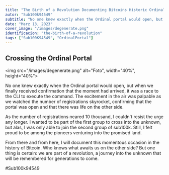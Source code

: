 ```yaml
---
title: "The Birth of a Revolution Documenting Bitcoins Historic Ordinal Portal Opening"
autor: "Sub100k94549"
subtitle: "No one knew exactly when the Ordinal portal would open, but when we finally received confirmation that the moment had arrived, it was a race to the CLI to execute the command. The excitement in the air was palpable as we watched the number of registrations skyrocket, confirming that the portal was open and that there was life on the other side...."
date: "Marz 13, 2023"
cover_image: "/images/degenerate.png"
identificacion: "the-birth-of-a-revolution"
tags: ["Sub100K94549", "OrdinalPortal"]
---
```


## Crossing the Ordinal Portal

<img src="/images/degenerate.png" alt="Foto", width="40%", height="40%">


No one knew exactly when the Ordinal portal would open, but when we finally received confirmation that the moment had arrived, it was a race to the CLI to execute the command. The excitement in the air was palpable as we watched the number of registrations skyrocket, confirming that the portal was open and that there was life on the other side.

As the number of registrations neared 10 thousand, I couldn't resist the urge any longer. I wanted to be part of the first group to cross into the unknown, but alas, I was only able to join the second group of sub100k. Still, I felt proud to be among the pioneers venturing into the promised land.

From there and from here, I will document this momentous occasion in the history of Bitcoin. Who knows what awaits us on the other side? But one thing is certain: we are part of a revolution, a journey into the unknown that will be remembered for generations to come.

#Sub100k94549

<a href="" target="_blank"></a>